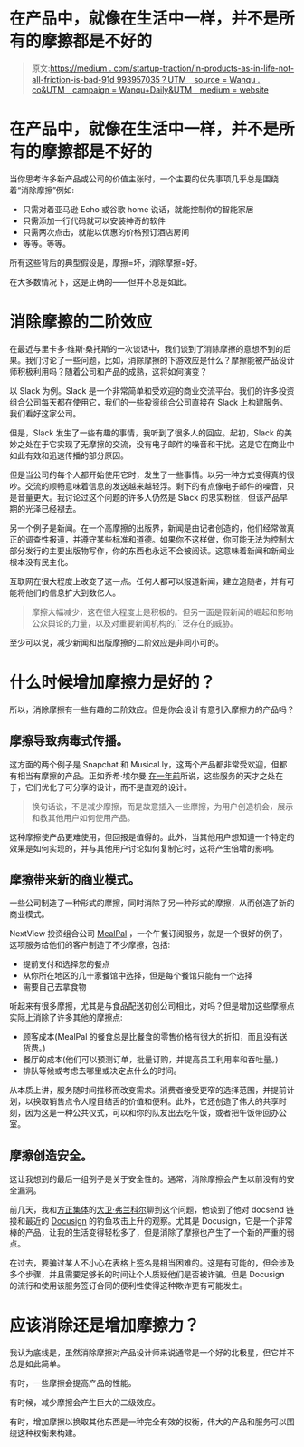 # 在产品中，就像在生活中一样，并不是所有的摩擦都是不好的

> 原文:[https://medium . com/startup-traction/in-products-as-in-life-not-all-friction-is-bad-91d 993957035？UTM _ source = Wanqu . co&UTM _ campaign = Wanqu+Daily&UTM _ medium = website](https://medium.com/startup-traction/in-products-as-in-life-not-all-friction-is-bad-91d993957035?utm_source=wanqu.co&utm_campaign=Wanqu+Daily&utm_medium=website)

# 在产品中，就像在生活中一样，并不是所有的摩擦都是不好的



当你思考许多新产品或公司的价值主张时，一个主要的优先事项几乎总是围绕着“消除摩擦”例如:

*   只需对着亚马逊 Echo 或谷歌 home 说话，就能控制你的智能家居
*   只需添加一行代码就可以安装神奇的软件
*   只需两次点击，就能以优惠的价格预订酒店房间
*   等等。等等。

所有这些背后的典型假设是，摩擦=坏，消除摩擦=好。

在大多数情况下，这是正确的——但并不总是如此。

# 消除摩擦的二阶效应

在最近与里卡多·维斯·桑托斯的一次谈话中，我们谈到了消除摩擦的意想不到的后果。我们讨论了一些问题，比如，消除摩擦的下游效应是什么？摩擦能被产品设计师积极利用吗？随着公司和产品的成熟，这将如何演变？

以 Slack 为例。Slack 是一个非常简单和受欢迎的商业交流平台。我们的许多投资组合公司每天都在使用它，我们的一些投资组合公司直接在 Slack 上构建服务。我们看好这家公司。

但是，Slack 发生了一些有趣的事情，我听到了很多人的回应。起初，Slack 的美妙之处在于它实现了无摩擦的交流，没有电子邮件的噪音和干扰。这是它在商业中如此有效和迅速传播的部分原因。

但是当公司的每个人都开始使用它时，发生了一些事情。以另一种方式变得真的很吵。交流的顺畅意味着信息的发送越来越轻浮。剩下的有点像电子邮件的噪音，只是音量更大。我讨论过这个问题的许多人仍然是 Slack 的忠实粉丝，但该产品早期的光泽已经褪去。

另一个例子是新闻。在一个高摩擦的出版界，新闻是由记者创造的，他们经常做真正的调查性报道，并遵守某些标准和道德。如果你不这样做，你可能无法为控制大部分发行的主要出版物写作，你的东西也永远不会被阅读。这意味着新闻和新闻业根本没有民主化。

互联网在很大程度上改变了这一点。任何人都可以报道新闻，建立追随者，并有可能将他们的信息扩大到数亿人。

> 摩擦大幅减少，这在很大程度上是积极的。但另一面是假新闻的崛起和影响公众舆论的力量，以及对重要新闻机构的广泛存在的威胁。

至少可以说，减少新闻和出版摩擦的二阶效应是非同小可的。

# 什么时候增加摩擦力是好的？

所以，消除摩擦有一些有趣的二阶效应。但是你会设计有意引入摩擦力的产品吗？

## 摩擦导致病毒式传播。

这方面的两个例子是 Snapchat 和 Musical.ly，这两个产品都非常受欢迎，但都有相当有摩擦的产品。正如乔希·埃尔曼 [在一年前](https://news.greylock.com/the-five-types-of-virality-8ba42051928d)所说，这些服务的天才之处在于，它们优化了可分享的设计，而不是直观的设计。

> 换句话说，不是减少摩擦，而是故意插入一些摩擦，为用户创造机会，展示和教其他用户如何使用产品。

这种摩擦使产品更难使用，但回报是值得的。此外，当其他用户想知道一个特定的效果是如何实现的，并与其他用户讨论如何复制它时，这将产生倍增的影响。

## 摩擦带来新的商业模式。

一些公司制造了一种形式的摩擦，同时消除了另一种形式的摩擦，从而创造了新的商业模式。

NextView 投资组合公司 [MealPal](https://mealpal.com/) ，一个午餐订阅服务，就是一个很好的例子。这项服务给他们的客户制造了不少摩擦，包括:

*   提前支付和选择您的餐点
*   从你所在地区的几十家餐馆中选择，但是每个餐馆只能有一个选择
*   需要自己去拿食物

听起来有很多摩擦，尤其是与食品配送初创公司相比，对吗？但是增加这些摩擦点实际上消除了许多其他的摩擦点:

*   顾客成本(MealPal 的餐食总是比餐食的零售价格有很大的折扣，而且没有送货费。)
*   餐厅的成本(他们可以预测订单，批量订购，并提高员工利用率和吞吐量。)
*   排队等候或考虑去哪里或决定点什么的时间。

从本质上讲，服务随时间推移而改变需求。消费者接受更窄的选择范围，并提前计划，以换取销售点令人瞠目结舌的价值和便利。此外，它还创造了伟大的共享时刻，因为这是一种公共仪式，可以和你的队友出去吃午饭，或者把午饭带回办公室。

## 摩擦创造安全。

这让我想到的最后一组例子是关于安全性的。通常，消除摩擦会产生以前没有的安全漏洞。

前几天，我和[方正集体](https://medium.com/u/f49435c6fa9?source=post_page-----91d993957035--------------------------------)的[大卫·弗兰科尔](https://medium.com/u/407c4b319274?source=post_page-----91d993957035--------------------------------)聊到这个问题，他谈到了他对 docsend 链接和最近的 [Docusign](https://www.docusign.com/) 的钓鱼攻击上升的观察。尤其是 Docusign，它是一个非常棒的产品，让我的生活变得轻松多了，但是消除了摩擦也产生了一个新的严重的弱点。

在过去，要骗过某人不小心在表格上签名是相当困难的。这是有可能的，但会涉及多个步骤，并且需要足够长的时间让个人质疑他们是否被诈骗。但是 Docusign 的流行和使用该服务签订合同的便利性使得这种欺诈更有可能发生。

# 应该消除还是增加摩擦力？

我认为底线是，虽然消除摩擦对产品设计师来说通常是一个好的北极星，但它并不总是如此简单。

有时，一些摩擦会提高产品的性能。

有时候，减少摩擦会产生巨大的二级效应。

有时，增加摩擦以换取其他东西是一种完全有效的权衡，伟大的产品和服务可以围绕这种权衡来构建。

